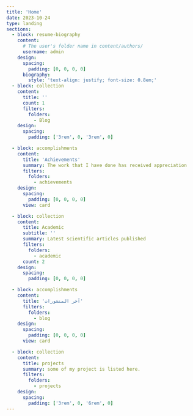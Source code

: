 ```yaml
---
title: 'Home'
date: 2023-10-24
type: landing
sections:
  - block: resume-biography
    content:
      # The user's folder name in content/authors/
      username: admin
    design:
      spacing:
        padding: [0, 0, 0, 0]
      biography:
        style: 'text-align: justify; font-size: 0.8em;'
  - block: collection
    content:
      title: ''
      count: 1
      filters:
        folders:
          - Blog
    design:
      spacing:
        padding: ['3rem', 0, '3rem', 0]

  - block: accomplishments
    content:
      title: 'Achievements'
      summary: The work that I have done has received appreciation
      filters:
        folders:
          - achievements
    design:
      spacing:
        padding: [0, 0, 0, 0]
      view: card

  - block: collection
    content:
      title: Academic
      subtitle: ''
      summary: Latest scientific articles published
      filters:
        folders:
          - academic
      count: 2
    design:
      spacing:
        padding: [0, 0, 0, 0]

  - block: accomplishments
    content:
      title: 'آخر المنشورات'
      filters:
        folders:
          - blog
    design:
      spacing:
        padding: [0, 0, 0, 0]
      view: card

  - block: collection
    content:
      title: projects
      summary: some of my project is listed here.
      filters:
        folders:
          - projects
    design:
      spacing:
        padding: ['3rem', 0, '6rem', 0]
---
```





